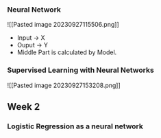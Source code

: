 
### Neural Network

![[Pasted image 20230927115506.png]]

- Input -> X 
- Ouput -> Y 
- Middle Part is calculated by Model.

### Supervised Learning with Neural Networks
![[Pasted image 20230927153208.png]]


## Week 2

### Logistic Regression as a neural network
